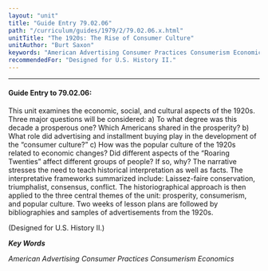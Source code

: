 ```yaml
---
layout: "unit"
title: "Guide Entry 79.02.06"
path: "/curriculum/guides/1979/2/79.02.06.x.html"
unitTitle: "The 1920s: The Rise of Consumer Culture"
unitAuthor: "Burt Saxon"
keywords: "American Advertising Consumer Practices Consumerism Economics"
recommendedFor: "Designed for U.S. History II."
---
```

<body>
<hr/>
 <h4>
  Guide Entry to 79.02.06:
 </h4>
 This unit examines the economic, social, and cultural aspects of the 1920s.  Three major questions will be considered: a) To what degree was this decade a prosperous one?  Which Americans shared in the prosperity?  b) What role did advertising and installment buying play in the development of the “consumer culture?”  c) How was the popular culture of the 1920s related to economic changes?  Did different aspects of the “Roaring Twenties” affect different groups of people? If so, why?  The narrative stresses the need to teach historical interpretation as well as facts.  The interpretative frameworks summarized include: Laissez-faire conservation, triumphalist, consensus, conflict.  The historiographical approach is then applied to the three central themes of the unit: prosperity, consumerism, and popular culture.  Two weeks of lesson plans are followed by bibliographies and samples of advertisements from the 1920s.
 <p>
  (Designed for U.S. History II.)
 </p>
<p>
  <b>
   <i>
    Key Words
   </i>
  </b>
  <br/>
 </p>
 <p>
  <i>
   American Advertising Consumer Practices Consumerism Economics
  </i>
 </p>

</body>